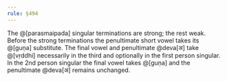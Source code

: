 ```yaml
---
rule: §494
---
```


The @[parasmaipada] singular terminations are strong; the rest weak. Before the strong terminations the penultimate short vowel takes its @[guṇa] substitute. The final vowel and penultimate @deva[अ] take @[vṛddhi] necessarily in the third and optionally in the first person singular. In the 2nd person singular the final vowel takes @[guṇa] and the penultimate @deva[अ] remains unchanged.